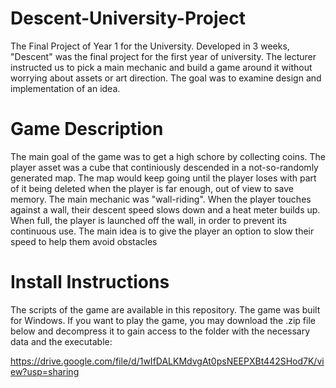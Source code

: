 # Descent-University-Project
The Final Project of Year 1 for the University.
Developed in 3 weeks, "Descent" was the final project for the first year of university. The lecturer instructed us to pick a main mechanic and build a game around it without worrying about assets or art direction. The goal was to examine design and implementation of an idea.

# Game Description
The main goal of the game was to get a high schore by collecting coins. The player asset was a cube that continiously descended in a not-so-randomly generated map. The map would keep going until the player loses with part of it being deleted when the player is far enough, out of view to save memory. The main mechanic was "wall-riding". When the player touches against a wall, their descent speed slows down and a heat meter builds up. When full, the player is launched off the wall, in order to prevent its continuous use. The main idea is to give the player an option to slow their speed to help them avoid obstacles

# Install Instructions
The scripts of the game are available in this repository. The game was built for Windows.
If you want to play the game, you may download the .zip file below and decompress it to gain access to the folder with the necessary data and the executable:

https://drive.google.com/file/d/1wIfDALKMdvgAt0psNEEPXBt442SHod7K/view?usp=sharing
